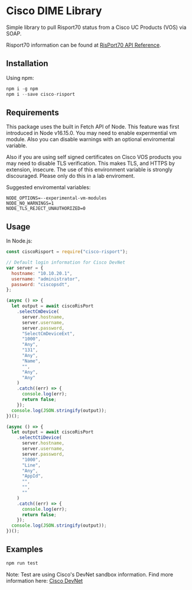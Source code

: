 # Cisco DIME Library

Simple library to pull Risport70 status from a Cisco UC Products (VOS) via SOAP.

Risport70 information can be found at
[RisPort70 API Reference](https://developer.cisco.com/docs/sxml/#!risport70-api-reference).

## Installation

Using npm:

```javascript
npm i -g npm
npm i --save cisco-risport
```

## Requirements

This package uses the built in Fetch API of Node. This feature was first introduced in Node v16.15.0. You may need to enable expermential vm module. Also you can disable warnings with an optional enviromental variable.

Also if you are using self signed certificates on Cisco VOS products you may need to disable TLS verification. This makes TLS, and HTTPS by extension, insecure. The use of this environment variable is strongly discouraged. Please only do this in a lab enviroment.

Suggested enviromental variables:

```env
NODE_OPTIONS=--experimental-vm-modules
NODE_NO_WARNINGS=1
NODE_TLS_REJECT_UNAUTHORIZED=0
```

## Usage

In Node.js:

```javascript
const ciscoRisport = require("cisco-risport");

// Default login information for Cisco DevNet
var server = {
  hostname: "10.10.20.1",
  username: "administrator",
  password: "ciscopsdt",
};

(async () => {
  let output = await ciscoRisPort
    .selectCmDevice(
      server.hostname,
      server.username,
      server.password,
      "SelectCmDeviceExt",
      "1000",
      "Any",
      "131",
      "Any",
      "Name",
      "",
      "Any",
      "Any"
    )
    .catch((err) => {
      console.log(err);
      return false;
    });
  console.log(JSON.stringify(output));
})();

(async () => {
  let output = await ciscoRisPort
    .selectCtiDevice(
      server.hostname,
      server.username,
      server.password,
      "1000",
      "Line",
      "Any",
      "AppId",
      "",
      "",
      ""
    )
    .catch((err) => {
      console.log(err);
      return false;
    });
  console.log(JSON.stringify(output));
})();
```

## Examples

```javascript
npm run test
```

Note: Test are using Cisco's DevNet sandbox information. Find more information here: [Cisco DevNet](https://devnetsandbox.cisco.com/)